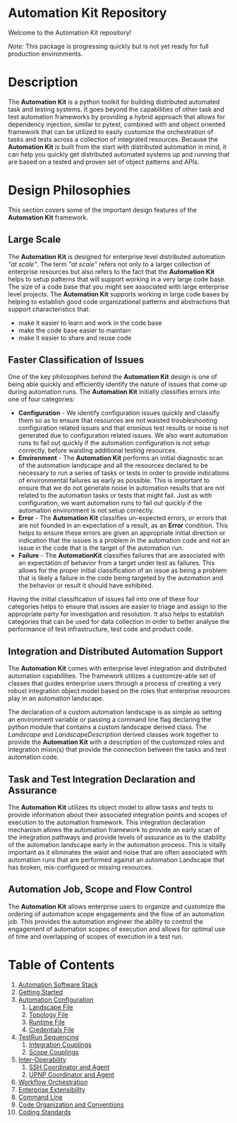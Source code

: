 # Automation Kit Repository

Welcome to the Automation Kit repository!


*Note:* This package is progressing quickly but is not yet ready for full production environments.

# Description
The **Automation Kit** is a python toolkit for building distributed automated task and testing systems.  It goes beyond the capabilities of other task and test automation frameworks by providing a hybrid approach that allows for dependency injection, similar to pytest, combined with and object oriented framework that can be utilized to easily customize the orchestration of tasks and tests across a collection of integrated resources.  Because the **Automation Kit** is built from the start with distributed automation in mind, it can help you quickly get distributed automated systems up and running that are based on a tested and proven set of object patterns and APIs.

# Design Philosophies
This section covers some of the important design features of the **Automation Kit** framework.

## Large Scale
The **Automation Kit** is designed for enterprise level distributed automation *"at scale"*.  The term *"at scale"* refers not only to a larger collection of enterprise resources but also refers to the fact that the **Automation Kit** helps to setup patterns that will support working in a very large code base.  The size of a code base that you might see associated with large enterprise level projects.  The **Automation Kit** supports working in large code bases by helping to establish good code organizational patterns and abstractions that support characteristics that:

* make it easier to learn and work in the code base
* make the code base easier to maintain
* make it easier to share and reuse code

## Faster Classification of Issues
One of the key philosophies behind the **Automation Kit** design is one of being able quickly and efficiently identify the nature of issues that come up during automation runs.  The **Automation Kit** initially classifies errors into one of four categories:

* **Configuration** - We identify configuration issues quickly and classify them so as to ensure that resources are not waisted troubleshooting configuration related issues and that eronious test results or noise is not generated due to configuration related issues. We also want automation runs to fail out quickly if the automation configuration is not setup correctly, before waisting additional testing resources.
* **Environment** - The **Automation Kit** performs an initial diagnostic scan of the automation landscape and all the resources declared to be necessary to run a series of tasks or tests in order to provide indications of environmental failures as early as possible.  This is important to ensure that we do not generate noise in automation results that are not related to the automation tasks or tests that might fail.  Just as with configuration, we want automation runs to fail out quickly if the automation environment is not setup correctly.
* **Error** - The **Automation Kit** classifies un-expected errors, or errors that are not founded in an expectation of a result, as an **Error** condition.  This helps to ensure these errors are given an appropriate initial direction or indication that the issues is a problem in the automation code and not an issue in the code that is the target of the automation run.
* **Failure** - The **AutomationKit** classifies failures that are associated with an expectation of behavior from a target under test as failures.  This allows for the proper initial classification of an issue as being a problem that is likely a failure in the code being targeted by the automation and the behavior or result it should have exhibited.

Having the initial classification of issues fall into one of these four categories helps to ensure that issues are easier to triage and assign to the appropriate party for investigation and resolution. It also helps to establish categories that can be used for data collection in order to better analyse the performance of test infrastructure, test code and product code.

## Integration and Distributed Automation Support
The **Automation Kit** comes with enterprise level integration and distributed automation capabilities.  The framework utilizes a customize-able set of classes that guides enterprise users through a process of creating a very robust integration object model based on the roles that enterprise resources play in an automation landscape.

The declaration of a custom automation landscape is as simple as setting an environment variable or passing a command line flag declaring the python module that contains a custom landscape derived class.  The *Landscape* and *LandscapeDescription* derived classes work together to provide the **Automation Kit** with a description of the customized roles and integration mixin(s) that provide the connection between the tasks and test automation code.

## Task and Test Integration Declaration and Assurance
The **Automation Kit** utilizes its object model to allow tasks and tests to provide information about their associated integration points and scopes of execution to the automation framework.  This integration declaration mechanism allows the automation framework to provide an early scan of the integration pathways and provide levels of assurance as to the stability of the automation landscape early in the automation process.  This is vitally important as it eliminates the waist and noise that are often associated with automation runs that are performed against an automation Landscape that has broken, mis-configured or missing resources.

## Automation Job, Scope and Flow Control 
The **Automation Kit** allows enterprise users to organize and customize the ordering of automation scope engagements and the flow of an automation job.  This provides the automation engineer the ability to control the engagement of automation scopes of execution and allows for optimal use of time and overlapping of scopes of execution in a test run.

# Table of Contents
1. [Automation Software Stack](https://github.com/automationmojo/automationkit/blob/main/docs/markdown/10-automation-software-stack.md)
2. [Getting Started](https://github.com/automationmojo/automationkit/blob/main/docs/markdown/20-getting-started.md)
3. [Automation Configuration](https://github.com/automationmojo/automationkit/blob/main/docs/markdown/30-automation-configuration.md)
    1. [Landscape File](https://github.com/automationmojo/automationkit/blob/main/docs/markdown/31-landscape-file.md)
    2. [Topology File](https://github.com/automationmojo/automationkit/blob/main/docs/markdown/32-topology-file.md)
    2. [Runtime File](https://github.com/automationmojo/automationkit/blob/main/docs/markdown/33-runtime-file.md)
    3. [Credentials File](https://github.com/automationmojo/automationkit/blob/main/docs/markdown/34-credentials-file.md)
4. [TestRun Sequencing](https://github.com/automationmojo/automationkit/blob/main/docs/markdown/40-testrun-sequencing.md)
    1. [Integration Couplings](https://github.com/automationmojo/automationkit/blob/main/docs/markdown/41-integration-couplings.md)
    2. [Scope Couplings](https://github.com/automationmojo/automationkit/blob/main/docs/markdown/42-scope-couplings.md)
5. [Inter-Operability](https://github.com/automationmojo/automationkit/blob/main/docs/markdown/50-inter-operability.md)
    1. [SSH Coordinator and Agent](https://github.com/automationmojo/automationkit/blob/main/docs/markdown/51-ssh-coordinator-and-agent.md)
    2. [UPNP Coordinator and Agent](https://github.com/automationmojo/automationkit/blob/main/docs/markdown/52-upnp-coordinator-and-agent.md)
6. [Workflow Orchestration](https://github.com/automationmojo/automationkit/blob/main/docs/markdown/60-workflow-orchestration.md)
7. [Enterprise Extensibility](https://github.com/automationmojo/automationkit/blob/main/docs/markdown/70-enterprise-extensibility.md)
8. [Command Line](https://github.com/automationmojo/automationkit/blob/main/docs/markdown/80-command-line.md)
9. [Code Organization and Conventions](https://github.com/automationmojo/automationkit/blob/main/docs/markdown/90-code-organization-and-conventions.md)
10. [Coding Standards](https://github.com/automationmojo/automationkit/blob/main/docs/markdown/100-coding-standards.md)
